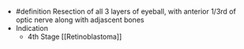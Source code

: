 - #definition Resection of all 3 layers of eyeball, with anterior 1/3rd of optic nerve along with adjascent bones
- Indication
	- 4th Stage [[Retinoblastoma]]